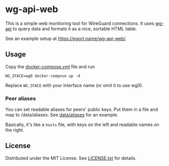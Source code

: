 wg-api-web
==========

This is a simple web monitoring tool for WireGuard connections.
It uses [wg-api] to query data and formats it as a nice, sortable HTML table.

See an example setup at https://egort.name/wg-api-web/.

[wg-api]: https://github.com/jamescun/wg-api

Usage
-----

Copy the [docker-compose.yml] file and run

    WG_IFACE=wg0 docker-compose up -d

Replace `WG_IFACE` with your interface name (or omit it to use wg0).

[docker-compose.yml]: docker-compose.yml

### Peer aliases

You can set readable aliases for peers' public keys.
Put them in a file and map to /data/aliases.
See [data/aliases] for an example.

[data/aliases]: data/aliases

Basically, it's like a `hosts` file, with keys on the left and readable names
on the right.

License
-------

Distributed under the MIT License.
See [LICENSE.txt] for details.

[LICENSE.txt]: LICENSE.txt
